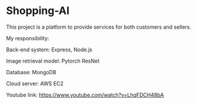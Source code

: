 # Shopping-AI
This project is a platform to provide services for both customers and sellers. 

My responsibility: 

Back-end system:  Express, Node.js 

Image retrieval model: Pytorch ResNet

Database:  MongoDB 

Cloud server:  AWS EC2


Youtube link: https://www.youtube.com/watch?v=LhqFDCH48bA
